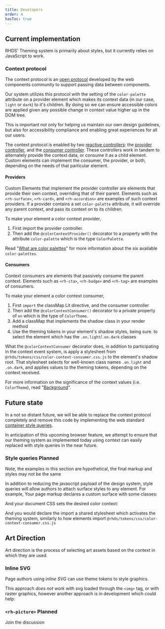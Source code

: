 ```yaml
---
title: Developers
order: 4
hasToc: true
---
```


<link rel="stylesheet"
      data-helmet
      href="/assets/packages/@rhds/elements/elements/rh-pagination/rh-pagination-lightdom.css">
<link rel="stylesheet"
      data-helmet
      href="/assets/packages/@rhds/elements/elements/rh-tile/rh-tile-lightdom.css">
<link rel="stylesheet"
      data-helmet
      href="../color-palettes.css">

<script type="module" data-helmet>
  import '/assets/javascript/elements/uxdot-pattern.js';
  import '@rhds/elements/lib/elements/rh-context-demo/rh-context-demo.js';
  import '@rhds/elements/rh-accordion/rh-accordion.js';
  import '@rhds/elements/rh-audio-player/rh-audio-player.js';
  import '@rhds/elements/rh-blockquote/rh-blockquote.js';
  import '@rhds/elements/rh-button/rh-button.js';
  import '@rhds/elements/rh-card/rh-card.js';
  import '@rhds/elements/rh-code-block/rh-code-block.js';
  import '@rhds/elements/rh-cta/rh-cta.js';
  import '@rhds/elements/rh-pagination/rh-pagination.js';
  import '@rhds/elements/rh-tabs/rh-tabs.js';
  import '@rhds/elements/rh-tag/rh-tag.js';
  import '@rhds/elements/rh-tile/rh-tile.js';
</script>

## Current implementation

RHDS' Theming system is primarily about styles, but it currently relies on JavaScript to work.

### Context protocol

The context protocol is an [open protocol][contextprotocol] developed by the web
components community to support passing data between components.

Our system utilizes this protocol with the setting of the `color-palette` 
attribute on a provider element which makes its context data (in our case, 
`light` or `dark`) to it's children.  By doing so we can ensure accessible 
colors are applied given any possible change in context value higher up in the 
DOM tree. 

This is important not only for helping us maintain our own design guidelines, 
but also for accessibility compliance and enabling great experiences for all our 
users.

The context protocol is enabled by two [reactive controllers][controllers]: the
[provider controller][providersrc], and the [consumer controller][consumersrc].
These controllers work in tandem to alternately provide the context data, or
consume it as a child element. Custom elements can implement the consumer, the
provider, or both, depending on the needs of that particular element.

#### Providers

Custom Elements that implement the provider controller are elements that provide
their own context, overriding that of their parent.  Elements such as
`<rh-surface>`, `<rh-card>`, and `<rh-accordion>` are examples of such context
providers. If a provider contains a set `color-palette` attribute, it will
override any parent context, and pass its context on to its children.

To make your element a color context provider,

1. First import the provider controller.
2. Then add the `@colorContextProvider()` decorator to a property with the
   attribute `color-palette` which is the type `ColorPalette`.

<rh-code-block dedent language="js" highlighting="client">
  <script type="sample/javascript">{% './docs/theming/code-samples/provider-class.ts' %}</script>
</rh-code-block>

Read "[What are color palettes][palettes]" for more information about the six
available `color-palettes`.

#### Consumers

Context consumers are elements that passively consume the parent context.
Elements such as `<rh-cta>`, `<rh-badge>` and `<rh-tag>` are examples of
consumers.

To make your element a color context consumer,

1. First `import` the classMap Lit directive, and the consumer controller
2. Then add the `@colorContextConsumer()` decorator to a private property of
   `on` which is the type of `ColorTheme`.
3. Add a classMap that implements the shadow class in your render method
4. Use the theming tokens in your element's shadow styles, being sure.
   to select the element which has the `.on.light`/`.on.dark` classes

 <rh-code-block language="js" highlighting="client" full-height>
   <script type="sample/javascript">{% include './docs/theming/code-samples/consumer-class.ts' %}</script>
 </rh-code-block>

 <rh-code-block dedent language="css" highlighting="client">
   <script type="text/css">
     #container {
       color: var(--rh-color-text-primary);
       background: var(--rh-color-surface);
     }
   </script>
 </rh-code-block>

What the `@colorContextConsumer` decorator does, in addition to participating in
the context event system, is apply a stylesheet from
`@rhds/tokens/css/color-context-consumer.css.js` to the element's shadow root.
That stylesheet selects for well-known class names `.on.light` and `.on.dark`,
and applies values to the theming tokens, depending on the context received.

<rh-code-block dedent language="css" highlighting="client">
  <script type="text/css">{% './docs/theming/code-samples/consumer-styles.css' %}</script>
</rh-code-block>

For more information on the significance of the context values (i.e.
`ColorTheme`), read "[Background][backgrounds]".

## Future state

In a not so distant future, we will be able to replace the context protocol
completely and remove this code by implementing the web standard [container
style queries][stylequeries].

In anticipation of this upcoming browser feature, we attempt to ensure that our
theming system as implemented today using context can easily replaced with style
queries in the near future.

### Style queries <rh-tag color="purple" icon="notification-fill">Planned</rh-tag>

<rh-alert>Note, the examples in this section are hypothetical, the final markup
and styles may not be the same</rh-alert>

In addition to reducing the javascript payload of the design system, style
queries will allow authors to attach surface styles to any element. For example,
Your page markup declares a custom surface with some classes:

<rh-code-block dedent language="html" highlighting="client">
  <script type="text/html">
    <div class="custom-surface dark">
      <rh-cta href="#">GO!</rh-cta>
    </div>
  </script>
</rh-code-block>

And your document CSS sets the desired color context:

<rh-code-block dedent language="css" highlighting="client">
  <script type="text/css">
    .custom-surface {
      container: surface;
      &.dark { --rh-background-context: dark; }
      &.light { --rh-background-context: light; }
    }
  </script>
</rh-code-block>

And you would declare the import a shared stylesheet which activates the theming system,
similarly to how elements import `@rhds/tokens/css/color-context-consumer.css.js`

<rh-code-block dedent language="css" highlighting="client">
  <script type="text/css">
    @container style (--rh-context-background: dark) {
      --rh-color-text-primary: var(--rh-color-text-primary-on-dark)
    }
  </script>
</rh-code-block>

## Art Direction

Art direction is the process of selecting art assets based on the context in 
which they are used.

### Inline SVG

Page authors using _inline SVG_ can use theme tokens to style graphics.

<rh-code-block dedent language="html" highlighting="client">
  <script type="text/html">
    <svg slot="header" width="80" height="80">
      <rect fill="var(--rh-color-border-interactive)"
            fill-opacity="0.1"
            stroke-dasharray="4"
            stroke-width="1"
            stroke="var(--rh-color-border-interactive)"
            width="80"
            height="80"/>
    </svg>
  </script>
</rh-code-block>

This approach _does not work_ with svg loaded through the `<img>` tag, or with 
raster graphics, however another approach is in development which could help:

### `<rh-picture>` <rh-tag icon="notification-fill" color="purple">Planned</rh-tag>

<rh-code-block dedent language="html" highlighting="client">
  <script type="text/html">
    <rh-picture>
      <source srcset="../google-cloud-dark.svg" color-theme="dark"></source>
      <img src="../google-cloud.svg" alt="Logo for Red Hat partner Google Cloud">
    <rh-picture>
  </script>
</rh-code-block>

<rh-cta href="https://github.com/orgs/RedHat-UX/discussions/1780">Join the discussion</rh-cta>

[contextprotocol]: https://github.com/webcomponents-cg/community-protocols/blob/main/proposals/context.md
[controllers]: https://lit.dev/docs/composition/controllers/
[providersrc]: https://github.com/RedHat-UX/red-hat-design-system/blob/main/lib/context/color/provider.ts
[consumersrc]: (https://github.com/RedHat-UX/red-hat-design-system/blob/main/lib/context/color/consumer.ts)
[palettes]: /theming/color-palettes/
[stylequeries]: https://developer.mozilla.org/en-US/docs/Web/CSS/CSS_containment/Container_size_and_style_queries#container_style_queries_2
[backgrounds]: /theming/color-palettes/#backgrounds
